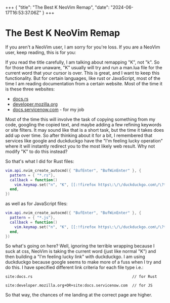 +++
{
    "title": "The Best K NeoVim Remap",
    "date": "2024-06-17T16:53:37.06Z"
}
+++
# The Best K NeoVim Remap
If you aren't a NeoVim user, I am sorry for you're loss. If you are a NeoVim
user, keep reading, this is for you:

If you read the title carefully, I am talking about remapping "K", not "k". So
for those that are unaware, "K" usually will try and run a man.lua file for the
current word that your cursor is over. This is great, and I want to keep this
functionality. But for certain languages, like rust or JavaScript, most of the
time I am reading documentation from a certain website. Most of the time it is
these three websites:

- [docs.rs](https://docs.rs/)
- [developer.mozilla.org](https://developer.mozilla.org/en-US/)
- [docs.servicenow.com](https://docs.servicenow.com) - for my job

Most of the time this will involve the task of copying something from my code,
googling the copied text, and maybe adding a few refining keywords or site filters.
It may sound like that is a short task, but the time it takes does add up over time.
So after thinking about it for a bit, I remembered that services like google and
duckduckgo have the "I'm feeling lucky operation" where it will instantly redirect
you to the most likely web result. Why not modify "K" to do this instead?

So that's what I did for Rust files:

```lua
vim.api.nvim_create_autocmd({ "BufEnter", "BufWinEnter" }, {
  pattern = { "*.rs"},
  callback = function()
	vim.keymap.set("n", "K", [[:!firefox https\:\/\/duckduckgo.com\/\?t=h\_\&q=\!+<C-r><C-w>+site\:docs\.rs<CR>]])
  end,
})
```

as well as for JavaScript files:

```lua
vim.api.nvim_create_autocmd({ "BufEnter", "BufWinEnter" }, {
  pattern = { "*.js"},
  callback = function()
	vim.keymap.set("n", "K", [[:!firefox https\:\/\/duckduckgo.com\/\?t=h\_\&q=\!+<C-r><C-w>+site\:developer\.mozilla\.org+OR+site\:docs\.servicenow\.com<CR>]])
  end,
})
```

So what's going on here? Well, ignoring the terrible wrapping because I suck at css, NeoVim
is taking the current word (just like normal "K") and then building a "I'm feeling lucky link"
with duckduckgo. I am using duckduckgo because google seems to make more of a fuss
when I try and do this. I have specified different link criteria for each file type i.e.:

```
site:docs.rs                                            // for Rust

site:developer.mozilla.org+OR+site:docs.servicenow.com  // for JS
```

So that way, the chances of me landing at the correct page are higher.
